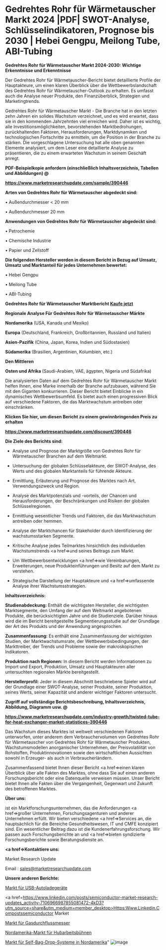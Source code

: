 # Gedrehtes Rohr für Wärmetauscher Markt 2024 |PDF| SWOT-Analyse, Schlüsselindikatoren, Prognose bis 2030 | Hebei Gengpu, Meilong Tube, ABI-Tubing

<strong>Gedrehtes Rohr für Wärmetauscher Markt 2024-2030: Wichtige Erkenntnisse und Erkenntnisse</strong>

Der Gedrehtes Rohr für Wärmetauscher-Bericht bietet detaillierte Profile der Hauptakteure, um einen klaren Überblick über die Wettbewerbslandschaft des Gedrehtes Rohr für Wärmetauscher-Outlook zu erhalten. Es umfasst auch die Analyse neuer Produkte, den Finanzüberblick, Strategien und Marketingtrends.

Gedrehtes Rohr für Wärmetauscher Markt - Die Branche hat in den letzten zehn Jahren ein solides Wachstum verzeichnet, und es wird erwartet, dass sie in den kommenden Jahrzehnten viel erreichen wird. Daher ist es wichtig, alle Investitionsmöglichkeiten, bevorstehenden Marktbedrohungen, zurückhaltenden Faktoren, Herausforderungen, Marktdynamiken und technologischen Fortschritte zu ermitteln, um die Position in der Branche zu stärken. Die vorgeschlagene Untersuchung hat alle oben genannten Elemente analysiert, um dem Leser eine detaillierte Analyse zu präsentieren, die zu einem erwarteten Wachstum in seinem Geschäft anregt.



<strong><b>PDF-Beispielkopie anfordern (einschließlich Inhaltsverzeichnis, Tabellen und Abbildungen) @ </b></strong>

<strong><a href=https://www.marketresearchupdate.com/sample/390446>

<strong>https://www.marketresearchupdate.com/sample/390446</u></a></strong></strong>



<strong>Arten von Gedrehtes Rohr für Wärmetauscher abgedeckt sind:</strong>

• Außendurchmesser < 20 mm

• Außendurchmesser  20 mm



<strong>Anwendungen von Gedrehtes Rohr für Wärmetauscher abgedeckt sind:</strong>

• Petrochemie

• Chemische Industrie

• Papier und Zellstoff



<strong>Die folgenden Hersteller werden in diesem Bericht in Bezug auf Umsatz, Umsatz und Marktanteil für jedes Unternehmen bewertet:</strong>

• Hebei Gengpu

• Meilong Tube

• ABI-Tubing



<strong>Gedrehtes Rohr für Wärmetauscher Marktbericht <a href=https://www.marketresearchupdate.com/buynow/390446>Kaufe jetzt</a></strong>



<strong>Regionale Analyse Für Gedrehtes Rohr für Wärmetauscher Märkte</strong>



<strong>Nordamerika</strong> (USA, Kanada und Mexiko)



<strong>Europa</strong> (Deutschland, Frankreich, Großbritannien, Russland und Italien)



<strong>Asien-Pazifik</strong> (China, Japan, Korea, Indien und Südostasien)



<strong>Südamerika</strong> (Brasilien, Argentinien, Kolumbien, etc.)



<strong>Den Mittleren</strong> 

<strong>Osten und Afrika</strong> (Saudi-Arabien, VAE, ägypten, Nigeria und Südafrika)

Die analysierten Daten auf dem Gedrehtes Rohr für Wärmetauscher Markt helfen Ihnen, eine Marke innerhalb der Branche aufzubauen, während Sie mit den Giganten konkurrieren. Dieser Bericht bietet Einblicke in ein dynamisches Wettbewerbsumfeld. Es bietet auch einen progressiven Blick auf verschiedene Faktoren, die das Marktwachstum antreiben oder einschränken.



<strong>Klicken Sie hier, um diesen Bericht zu einem gewinnbringenden Preis zu erhalten
</strong>

<strong><a href=https://www.marketresearchupdate.com/discount/390446>https://www.marketresearchupdate.com/discount/390446</b></u></strong></a>



<strong>Die Ziele des Berichts sind:</strong>

- Analyse und Prognose der Marktgröße von Gedrehtes Rohr für Wärmetauscher Branchen auf dem Weltmarkt.

- Untersuchung der globalen Schlüsselakteure, der SWOT-Analyse, des Werts und des globalen Marktanteils für führende Akteure.

- Ermittlung, Erläuterung und Prognose des Marktes nach Art, Verwendungszweck und Region.

- Analyse des Marktpotenzials und -vorteils, der Chancen und Herausforderungen, der Beschränkungen und Risiken der globalen Schlüsselregionen.

- Ermittlung wesentlicher Trends und Faktoren, die das Marktwachstum antreiben oder hemmen.

- Analyse der Marktchancen für Stakeholder durch Identifizierung der wachstumsstarken Segmente.

- Kritische Analyse jedes Teilmarktes hinsichtlich des individuellen Wachstumstrends <a href=>und</a> seines Beitrags zum Markt.

- Um Wettbewerbsentwicklungen <a href=>wie</a> Vereinbarungen, Erweiterungen, neue Produkteinführungen und Besitz auf dem Markt zu verstehen.

- Strategische Darstellung der Hauptakteure und <a href=>umfas</a>sende Analyse ihrer Wachstumsstrategien.



<strong>Inhaltsverzeichnis:</strong>



<strong>Studienabdeckung:</strong> Enthält die wichtigsten Hersteller, die wichtigsten Marktsegmente, den Umfang der auf dem Weltmarkt angebotenen Produkte, die berücksichtigten Jahre und die Studienziele. Darüber hinaus wird die im Bericht bereitgestellte Segmentierungsstudie auf der Grundlage der Art des Produkts und der Anwendung angesprochen.



<strong>Zusammenfassung:</strong> Es enthält eine Zusammenfassung der wichtigsten Studien, der Marktwachstumsrate, der Wettbewerbsbedingungen, der Markttreiber, der Trends und Probleme sowie der makroskopischen Indikatoren.



<strong>Produktion nach Regionen:</strong> In diesem Bericht werden Informationen zu Import und Export, Produktion, Umsatz und Hauptakteuren aller untersuchten regionalen Märkte bereitgestellt.



<strong>Herstellerprofil:</strong> Jeder in diesem Abschnitt beschriebene Spieler wird auf der Grundlage einer SWOT-Analyse, seiner Produkte, seiner Produktion, seines Werts, seiner Kapazität und anderer wichtiger Faktoren untersucht.



<strong><b>Zugriff auf vollständige Berichtsbeschreibung, Inhaltsverzeichnis, Abbildung, Diagramm usw. @ </b></strong>

<strong><a href=https://www.marketresearchupdate.com/industry-growth/twisted-tube-for-heat-exchanger-market-statistices-390446>https://www.marketresearchupdate.com/industry-growth/twisted-tube-for-heat-exchanger-market-statistices-390446</a></strong>

Das Wachstum dieses Marktes ist weltweit verschiedenen Faktoren unterworfen, unter anderem dem Verbrauchervolumen von Gedrehtes Rohr für Wärmetauscher von Gedrehtes Rohr für Wärmetauscher Produkten, Wachstumsmodellen anorganischer Unternehmen, der Preisvolatilität von Rohstoffen, Produktinnovationen sowie den wirtschaftlichen Aussichten sowohl in Erzeuger- als auch in Verbraucherländern.

Zusammenfassend bietet Ihnen dieser Bericht <a href=>einen</a> klaren Überblick über alle Fakten des Marktes, ohne dass Sie auf einen anderen Forschungsbericht oder eine Datenquelle verweisen müssen. Unser Bericht bietet Ihnen alle Fakten über die Vergangenheit, Gegenwart und Zukunft des betroffenen Marktes.



<strong>Über uns:</strong>

 ist ein Marktforschungsunternehmen, das die Anforderungen <a href=>großer</a> Unternehmen, Forschungsagenturen und anderer Unternehmen erfüllt. Wir bieten verschiedene <a href=>Services</a> an, die hauptsächlich für die Bereiche Gesundheitswesen, IT und CMFE konzipiert sind. Ein wesentlicher Beitrag dazu ist die Kundenerfahrungsforschung. Wir passen auch Forschungsberichte an und <a href=>bieten</a> syndizierte Forschungsberichte sowie Beratungsdienste an.



<strong><a href=>Kontaktiere uns:</a></strong>

Market Research Update

Email : sales@marketresearchupdate.com



<strong>Unsere anderen Berichte:</strong>

<a href=https://www.linkedin.com/pulse/usb-car-chargers-market-size-share-trend-complete-analysis>Markt für USB-Autoladegeräte</a>

<a href=https://www.linkedin.com/posts/semiconductor-market-research-updates_activity-7106966987855081472-4kD3?utm_source=share&utm_medium=member_desktop>Https:Www.Linkedin.Compostssemiconductor Market</a>

<a href=https://www.linkedin.com/pulse/gas-flow-meters-market-size-industry-growth>Markt für Gasdurchflussmesser</a>

<a href=https://www.linkedin.com/pulse/north-america-aerial-work-platform-market-upcoming-trends>Nordamerika-Markt für Hubarbeitsbühnen</a>

<a href=https://www.linkedin.com/pulse/north-america-self-bag-drop-systems-market>Markt für Self-Bag-Drop-Systeme in Nordamerika</a>"
![image](https://github.com/Gayatrikarjule/Market-Analysis-361/assets/97346546/04888234-0beb-45ad-ad99-e533163cb972)
